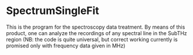 # SpectrumSingleFit

This is the program for the spectroscopy data treatment.
By means of this product, one can analyze the recordings of any spectral line in the SubTHz region
(NB: the code is quite universal, but correct working currently is promised only with frequency data given in MHz)
